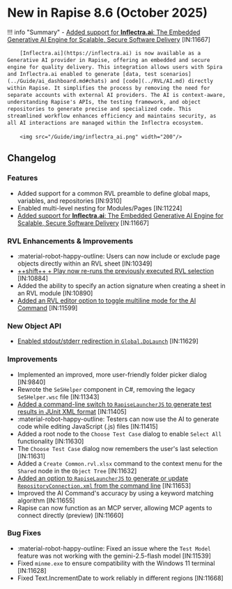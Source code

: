 # New in Rapise 8.6 (October 2025)

!!! info "Summary"
    - [Added support for **Inflectra.ai**: The Embedded Generative AI Engine for Scalable, Secure Software Delivery](../Guide/ai_dashboard.md#inflectraai) [IN:11667]

		[Inflectra.ai](https://inflectra.ai) is now available as a Generative AI provider in Rapise, offering an embedded and secure engine for quality delivery. This integration allows users with Spira and Inflectra.ai enabled to generate [data, test scenarios](../Guide/ai_dashboard.md#chats) and [code](../RVL/AI.md) directly within Rapise. It simplifies the process by removing the need for separate accounts with external AI providers. The AI is context-aware, understanding Rapise's APIs, the testing framework, and object repositories to generate precise and specialized code. This streamlined workflow enhances efficiency and maintains security, as all AI interactions are managed within the Inflectra ecosystem.

		<img src="/Guide/img/inflectra_ai.png" width="200"/>


## Changelog

### Features

- Added support for a common RVL preamble to define global maps, variables, and repositories [IN:9310]
- Enabled multi-level nesting for Modules/Pages [IN:11224]
- [Added support for **Inflectra.ai**: The Embedded Generative AI Engine for Scalable, Secure Software Delivery](../Guide/ai_dashboard.md#inflectraai) [IN:11667]

### RVL Enhancements & Improvements

- :material-robot-happy-outline: Users can now include or exclude page objects directly within an RVL sheet [IN:10349]
- [++shift++ + Play now re-runs the previously executed RVL selection](../Guide/playback.md#replay-rvl-selection) [IN:10884]
- Added the ability to specify an action signature when creating a sheet in an RVL module [IN:10890]
- [Added an RVL editor option to toggle multiline mode for the AI Command](../Guide/options_dialog.md#rvl-editor) [IN:11599]

### New Object API

- [Enabled stdout/stderr redirection in `Global.DoLaunch`](../Libraries/Global.md#dolaunch) [IN:11629]

### Improvements

- Implemented an improved, more user-friendly folder picker dialog [IN:9840]
- Rewrote the `SeSHelper` component in C#, removing the legacy `SeSHelper.wsc` file [IN:11343]
- [Added a command-line switch to `RapiseLauncherJS` to generate test results in JUnit XML format](../Intro/devops.md#viewing-and-reporting-test-results) [IN:11405]
- :material-robot-happy-outline: Testers can now use the AI to generate code while editing JavaScript (.js) files [IN:11415]
- Added a root node to the `Choose Test Case` dialog to enable `Select All` functionality [IN:11630]
- The `Choose Test Case` dialog now remembers the user's last selection [IN:11631]
- Added a `Create Common.rvl.xlsx` command to the context menu for the `Shared` node in the `Object Tree` [IN:11632]
- [Added an option to `RapiseLauncherJS` to generate or update `RepositoryConnection.xml` from the command line](../Intro/devops.md#dynamic-configuration) [IN:11653]
- Improved the AI Command's accuracy by using a keyword matching algorithm [IN:11655]
- Rapise can now function as an MCP server, allowing MCP agents to connect directly (preview) [IN:11660]

### Bug Fixes

- :material-robot-happy-outline: Fixed an issue where the `Test Model` feature was not working with the gemini-2.5-flash model [IN:11539]
- Fixed `minme.exe` to ensure compatibility with the Windows 11 terminal [IN:11628]
- Fixed Text.IncrementDate to work reliably in different regions [IN:11668]
